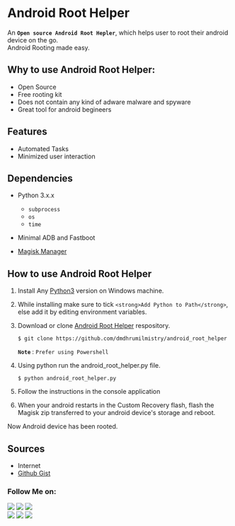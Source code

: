 # Android Root Helper
An <b>`Open source Android Root Hepler`</b>, which helps user to root their android device on the go.</br>
Android Rooting made easy.

## Why to use Android Root Helper:
   - Open Source
   - Free rooting kit
   - Does not contain any kind of adware malware and spyware
   - Great tool for android begineers
   

## Features
   - Automated Tasks
   - Minimized user interaction


## Dependencies

   - Python 3.x.x
      - `subprocess`
      - `os`
      - `time`
      
   - Minimal ADB and Fastboot
   - [Magisk Manager](https://github.com/topjohnwu/Magisk)

## How to use Android Root Helper

   1. Install Any [Python3](https://www.python.org/) version on Windows machine. 
   
   2. While installing make sure to tick `<strong>Add Python to Path</strong>`, else add it by editing environment variables.
   
   3. Download or clone [Android Root Helper](https://github.com/dmdhrumilmistry/android_root_helper) respository.</br>
      ```
      $ git clone https://github.com/dmdhrumilmistry/android_root_helper 
      ```
      
      <strong> `Note` </strong> : `Prefer using Powershell` 
   4. Using python run the android_root_helper.py file.<br>
      ``` 
      $ python android_root_helper.py
      ```
   5. Follow the instructions in the console application

   6. When your android restarts in the Custom Recovery flash, flash the Magisk zip transferred to your android device's storage and reboot.
   
   Now Android device has been rooted.
   
## Sources

   - Internet
   - [Github Gist](https://gist.github.com/Pulimet/5013acf2cd5b28e55036c82c91bd56d8)

### Follow Me on:

  <p align ="left">
    <a href = "https://github.com/dmdhrumilmistry" target="_blank"><img src = "https://img.shields.io/badge/Github-dmdhrumilmistry-333"></a>
    <a href = "https://www.instagram.com/dmdhrumilmistry/" target="_blank"><img src = "https://img.shields.io/badge/Instagram-dmdhrumilmistry-833ab4"></a>
    <a href = "https://twitter.com/dmdhrumilmistry" target="_blank"><img src = "https://img.shields.io/badge/Twitter-dmdhrumilmistry-4078c0"></a><br>
    <a href = "https://dhrumilmistrywrites.blogspot.com/" target="_blank"><img src = "https://img.shields.io/badge/YouTube-Dhrumil%20Mistry-critical"></a>
    <a href = "https://www.youtube.com/channel/UChbjrRvbzgY3BIomUI55XDQ" target="_blank"><img src = "https://img.shields.io/badge/Blog-Dhrumil%20Mistry-bd2c00"></a>
    <a href = "https://www.linkedin.com/in/dhrumil-mistry-312966192/" target="_blank"><img src = "https://img.shields.io/badge/LinkedIn-Dhrumil%20Mistry-4078c0"></a><br>
  </p>

